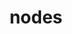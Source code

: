 ---
layout: landing_page
sidebar: qq_cli_command_reference_sidebar
summary: Listing of commands for nodes
title: nodes

---